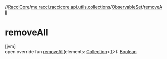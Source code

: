 //[RacciCore](../../../index.md)/[me.racci.raccicore.api.utils.collections](../index.md)/[ObservableSet](index.md)/[removeAll](remove-all.md)

# removeAll

[jvm]\
open override fun [removeAll](remove-all.md)(elements: [Collection](https://kotlinlang.org/api/latest/jvm/stdlib/kotlin.collections/-collection/index.html)&lt;[T](index.md)&gt;): [Boolean](https://kotlinlang.org/api/latest/jvm/stdlib/kotlin/-boolean/index.html)
